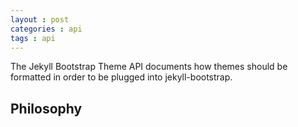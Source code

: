 ```yaml
---
layout : post
categories : api
tags : api
---
```


The Jekyll Bootstrap Theme API documents how themes should be formatted
in order to be plugged into jekyll-bootstrap.

## Philosophy
